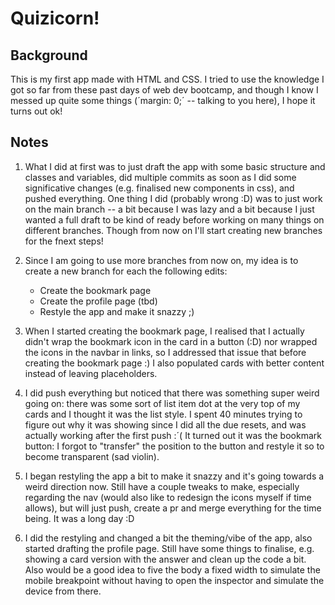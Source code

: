 # Quizicorn!

## Background

This is my first app made with HTML and CSS. I tried to use the knowledge I got so far from these past days of web dev bootcamp, and though I know I messed up quite some things (´margin: 0;´ -- talking to you here), I hope it turns out ok!

## Notes

1. What I did at first was to just draft the app with some basic structure and classes and variables, did multiple commits as soon as I did some significative changes (e.g. finalised new components in css), and pushed everything. One thing I did (probably wrong :D) was to just work on the main branch -- a bit because I was lazy and a bit because I just wanted a full draft to be kind of ready before working on many things on different branches. Though from now on I'll start creating new branches for the fnext steps!

2. Since I am going to use more branches from now on, my idea is to create a new branch for each the following edits:

    - Create the bookmark page
    - Create the profile page (tbd)
    - Restyle the app and make it snazzy ;)

3. When I started creating the bookmark page, I realised that I actually didn't wrap the bookmark icon in the card in a button (:D) nor wrapped the icons in the navbar in links, so I addressed that issue that before creating the bookmark page :) I also populated cards with better content instead of leaving placeholders.

4. I did push everything but noticed that there was something super weird going on: there was some sort of list item dot at the very top of my cards and I thought it was the list style. I spent 40 minutes trying to figure out why it was showing since I did all the due resets, and was actually working after the first push :´( It turned out it was the bookmark button: I forgot to "transfer" the position to the button and restyle it so to become transparent (sad violin).

5. I began restyling the app a bit to make it snazzy and it's going towards a weird direction now. Still have a couple tweaks to make, especially regarding the nav (would also like to redesign the icons myself if time allows), but will just push, create a pr and merge everything for the time being. It was a long day :D

6. I did the restyling and changed a bit the theming/vibe of the app, also started drafting the profile page. Still have some things to finalise, e.g. showing a card version with the answer and clean up the code a bit. Also would be a good idea to five the body a fixed width to simulate the mobile breakpoint without having to open the inspector and simulate the device from there.

